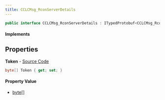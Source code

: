 ```yaml
---
title: CCLCMsg_RconServerDetails
---
```


```csharp
public interface CCLCMsg_RconServerDetails : ITypedProtobuf<CCLCMsg_RconServerDetails>, INativeHandle, INetMessage<CCLCMsg_RconServerDetails>, IDisposable
```

#### Implements

## Properties

**Token** - [Source Code](https://github.com/swiftly-solution/swiftlys2/blob/master/managed/src/SwiftlyS2.Generated/Protobufs/Interfaces/CCLCMsg_RconServerDetails.cs#L18)

```csharp
byte[] Token { get; set; }
```

#### Property Value

- [byte](https://learn.microsoft.com/dotnet/api/system.byte)[]

